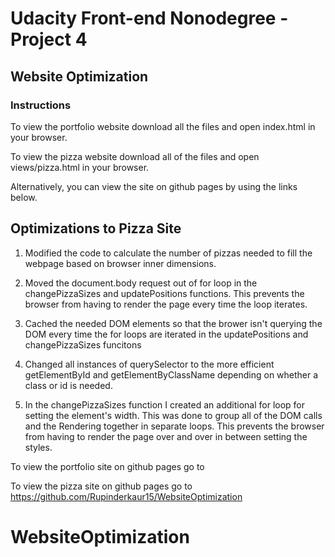 # Udacity Front-end Nonodegree - Project 4
## Website Optimization

### Instructions
To view the portfolio website download all the files and open index.html in your browser.

To view the pizza website download all of the files and open views/pizza.html in your browser.

Alternatively, you can view the site on github pages by using the links below.

## Optimizations to Pizza Site

1. Modified the code to calculate the number of pizzas needed to fill the webpage based on browser inner dimensions.

2. Moved the document.body request out of for loop in the changePizzaSizes and updatePositions functions. This prevents the browser from having to render the page every time the loop iterates.

3. Cached the needed DOM elements so that the brower isn't querying the DOM every time the for loops are iterated in the updatePositions and changePizzaSizes funcitons

4. Changed all instances of querySelector to the more efficient getElementById and getElementByClassName depending on whether a class or id is needed.

5. In the changePizzaSizes function I created an additional for loop for setting the element's width. This was done to group all of the DOM calls and the Rendering together in separate loops. This prevents the browser from having to render the page over and over in between setting the styles.

To view the portfolio site on github pages go to 

To view the pizza site on github pages go to https://github.com/Rupinderkaur15/WebsiteOptimization
# WebsiteOptimization
